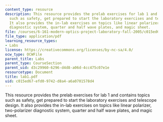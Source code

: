 ```yaml
---
content_type: resource
description: This resource provides the prelab exercises for lab 1 and contains topics
  such as safety, get prepared to start the laboratory exercises and telescope design.
  It also provides the in-lab exercises on topics like linear polarizer, two-polarizer
  diagnostic system, quarter and half wave plates, and magic sheet.
file: /courses/6-161-modern-optics-project-laboratory-fall-2005/c015ed67efd09742d8a4a6a0701578d4_lab1.pdf
file_type: application/pdf
learning_resource_types:
- Labs
license: https://creativecommons.org/licenses/by-nc-sa/4.0/
ocw_type: OCWFile
parent_title: Labs
parent_type: CourseSection
parent_uid: d3c29960-6296-d4d8-a06d-4cc475c07e1e
resourcetype: Document
title: lab1.pdf
uid: c015ed67-efd0-9742-d8a4-a6a0701578d4
---
```

This resource provides the prelab exercises for lab 1 and contains topics such as safety, get prepared to start the laboratory exercises and telescope design. It also provides the in-lab exercises on topics like linear polarizer, two-polarizer diagnostic system, quarter and half wave plates, and magic sheet.